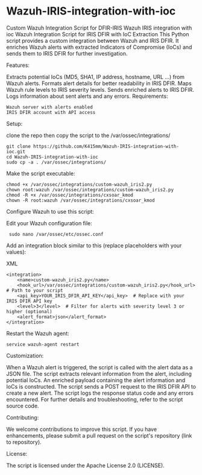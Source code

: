 # Wazuh-IRIS-integration-with-ioc
Custom Wazuh Integration Script for DFIR-IRIS
Wazuh IRIS integration with ioc
Wazuh Integration Script for IRIS DFIR with IoC Extraction
This Python script provides a custom integration between Wazuh and IRIS DFIR. It enriches Wazuh alerts with extracted Indicators of Compromise (IoCs) and sends them to IRIS DFIR for further investigation.

Features:

Extracts potential IoCs (MD5, SHA1, IP address, hostname, URL ...) from Wazuh alerts.
Formats alert details for better readability in IRIS DFIR.
Maps Wazuh rule levels to IRIS severity levels.
Sends enriched alerts to IRIS DFIR.
Logs information about sent alerts and any errors.
Requirements:
```
Wazuh server with alerts enabled
IRIS DFIR account with API access

```
Setup:

clone the repo then copy the script to the /var/ossec/integrations/
```
git clone https://github.com/K415mm/Wazuh-IRIS-integration-with-ioc.git
cd Wazuh-IRIS-integration-with-ioc
sudo cp -a . /var/ossec/integrations/
```

Make the script executable:
 ```
chmod +x /var/ossec/integrations/custom-wazuh_iris2.py
chown root:wazuh /var/ossec/integrations/custom-wazuh_iris2.py
chmod -R +x /var/ossec/integrations/cxsoar_kmod
chown -R root:wazuh /var/ossec/integrations/cxsoar_kmod

```

Configure Wazuh to use this script:

Edit your Wazuh configuration file:
```
 sudo nano /var/ossec/etc/ossec.conf

 ```

Add an integration block similar to this (replace placeholders with your values):

XML
```
<integration>
    <name>custom-wazuh_iris2.py</name>
    <hook_url>/var/ossec/integrations/custom-wazuh_iris2.py</hook_url>  # Path to your script
    <api_key>YOUR_IRIS_DFIR_API_KEY</api_key>  # Replace with your IRIS DFIR API key
    <level>3</level>  # Filter for alerts with severity level 3 or higher (optional)
    <alert_format>json</alert_format>
</integration>

```
Restart the Wazuh agent:
```
service wazuh-agent restart

```

Customization:

When a Wazuh alert is triggered, the script is called with the alert data as a JSON file.
The script extracts relevant information from the alert, including potential IoCs.
An enriched payload containing the alert information and IoCs is constructed.
The script sends a POST request to the IRIS DFIR API to create a new alert.
The script logs the response status code and any errors encountered.
For further details and troubleshooting, refer to the script source code.

Contributing:

We welcome contributions to improve this script. If you have enhancements, please submit a pull request on the script's repository (link to repository).

License:

The script is licensed under the Apache License 2.0 (LICENSE).
